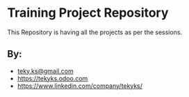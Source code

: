 # Training Project Repository

This Repository is having all the projects as per the sessions.

## By:

- teky.ks@gmail.com
- https://tekyks.odoo.com
- https://www.linkedin.com/company/tekyks/
